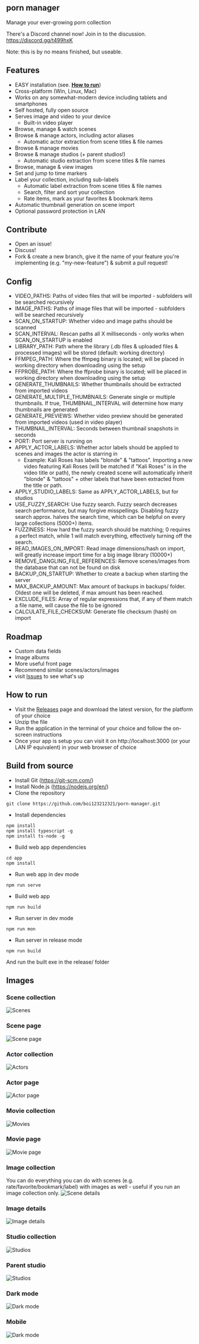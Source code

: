 ## porn manager

Manage your ever-growing porn collection

There's a Discord channel now! Join in to the discussion. https://discord.gg/t499hxK

Note: this is by no means finished, but useable.

## Features

- EASY installation (see. [**How to run**](https://github.com/boi123212321/porn-manager#how-to-run))
- Cross-platform (Win, Linux, Mac)
- Works on any somewhat-modern device including tablets and smartphones
- Self hosted, fully open source
- Serves image and video to your device
  - Built-in video player
- Browse, manage & watch scenes
- Browse & manage actors, including actor aliases
  - Automatic actor extraction from scene titles & file names
- Browse & manage movies
- Browse & manage studios (+ parent studios!)
  - Automatic studio extraction from scene titles & file names
- Browse, manage & view images
- Set and jump to time markers
- Label your collection, including sub-labels
  - Automatic label extraction from scene titles & file names
  - Search, filter and sort your collection
  - Rate items, mark as your favorites & bookmark items
- Automatic thumbnail generation on scene import
- Optional password protection in LAN

## Contribute

- Open an issue!
- Discuss!
- Fork & create a new branch, give it the name of your feature you're implementing (e.g. "my-new-feature") & submit a pull request!

## Config

- VIDEO_PATHS: Paths of video files that will be imported - subfolders will be searched recursively
- IMAGE_PATHS: Paths of image files that will be imported - subfolders will be searched recursively
- SCAN_ON_STARTUP: Whether video and image paths should be scanned
- SCAN_INTERVAL: Rescan paths all X milliseconds - only works when SCAN_ON_STARTUP is enabled
- LIBRARY_PATH: Path where the library (.db files & uploaded files & processed images) will be stored (default: working directory)
- FFMPEG_PATH: Where the ffmpeg binary is located; will be placed in working directory when downloading using the setup
- FFPROBE_PATH: Where the ffprobe binary is located; will be placed in working directory when downloading using the setup
- GENERATE_THUMBNAILS: Whether thumbnails should be extracted from imported videos
- GENERATE_MULTIPLE_THUMBNAILS: Generate single or multiple thumbnails. If true, THUMBNAIL_INTERVAL will determine how many thumbnails are generated
- GENERATE_PREVIEWS: Whether video preview should be generated from imported videos (used in video player)
- THUMBNAIL_INTERVAL: Seconds between thumbnail snapshots in seconds
- PORT: Port server is running on
- APPLY_ACTOR_LABELS: Whether actor labels should be applied to scenes and images the actor is starring in
  - Example: Kali Roses has labels "blonde" & "tattoos". Importing a new video featuring Kali Roses (will be matched if "Kali Roses" is in the video title or path), the newly created scene will automatically inherit "blonde" & "tattoos" + other labels that have been extracted from the title or path.
- APPLY_STUDIO_LABELS: Same as APPLY_ACTOR_LABELS, but for studios
- USE_FUZZY_SEARCH: Use fuzzy search. Fuzzy search decreases search performance, but may forgive misspellings. Disabling fuzzy search approx. halves the search time, which can be helpful on every large collections (5000+) items.
- FUZZINESS: How hard the fuzzy search should be matching; 0 requires a perfect match, while 1 will match everything, effectively turning off the search.
- READ_IMAGES_ON_IMPORT: Read image dimensions/hash on import, will greatly increase import time for a big image library (10000+)
- REMOVE_DANGLING_FILE_REFERENCES: Remove scenes/images from the database that can not be found on disk
- BACKUP_ON_STARTUP: Whether to create a backup when starting the server
- MAX_BACKUP_AMOUNT: Max amount of backups in backups/ folder. Oldest one will be deleted, if max amount has been reached.
- EXCLUDE_FILES: Array of regular expressions that, if any of them match a file name, will cause the file to be ignored
- CALCULATE_FILE_CHECKSUM: Generate file checksum (hash) on import

## Roadmap

- Custom data fields
- Image albums
- More useful front page
- Recommend similar scenes/actors/images
- visit [Issues](https://github.com/boi123212321/porn-manager/issues) to see what's up

## How to run

- Visit the [Releases](https://github.com/boi123212321/porn-manager/releases) page and download the latest version, for the platform of your choice
- Unzip the file
- Run the application in the terminal of your choice and follow the on-screen instructions
- Once your app is setup you can visit it on http://localhost:3000 (or your LAN IP equivalent) in your web browser of choice

## Build from source

- Install Git (https://git-scm.com/)
- Install Node.js (https://nodejs.org/en/)
- Clone the repository

```
git clone https://github.com/boi123212321/porn-manager.git
```

- Install dependencies

```
npm install
npm install typescript -g
npm install ts-node -g
```

- Build web app dependencies

```
cd app
npm install
```

- Run web app in dev mode

```
npm run serve
```

- Build web app

```
npm run build
```

- Run server in dev mode

```
npm run mon
```

- Run server in release mode

```
npm run build
```

And run the built exe in the release/ folder

## Images

### Scene collection

![Scenes](/doc/img/scene_collection.jpg)

### Scene page

![Scene page](/doc/img/scene_details.jpg)

### Actor collection

![Actors](/doc/img/actor_collection.jpg)

### Actor page

![Actor page](/doc/img/actor_details.jpg)

### Movie collection

![Movies](/doc/img/movie_collection.jpg)

### Movie page

![Movie page](/doc/img/movie_details.jpg)

### Image collection

You can do everything you can do with scenes (e.g. rate/favorite/bookmark/label) with images as well - useful if you run an image collection only.
![Scene details](/doc/img/image_collection.jpg)

### Image details

![Image details](/doc/img/image_details.jpg)

### Studio collection

![Studios](/doc/img/studio_collection.jpg)

### Parent studio

![Studios](/doc/img/parent_studio.jpg)

### Dark mode

![Dark mode](/doc/img/darkmode.jpg)

### Mobile

![Dark mode](/doc/img/mobile.jpg)

